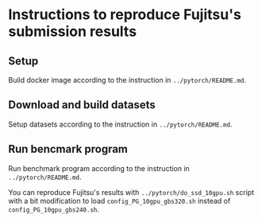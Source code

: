 # Instructions to reproduce Fujitsu's submission results

## Setup
Build docker image according to the instruction in `../pytorch/README.md`.

## Download and build datasets
Setup datasets according to the instruction in `../pytorch/README.md`.

## Run bencmark program
Run benchmark program according to the instruction in `../pytorch/README.md`.

You can reproduce Fujitsu's results with `../pytorch/do_ssd_10gpu.sh` script with
a bit modification to load `config_PG_10gpu_gbs320.sh` instead of `config_PG_10gpu_gbs240.sh`.

